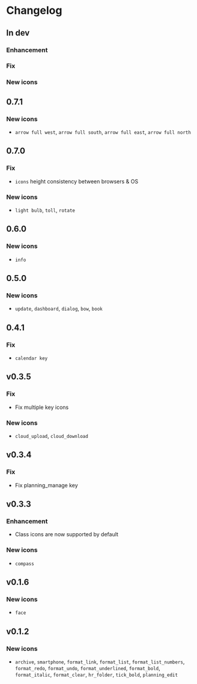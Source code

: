 # Changelog

## In dev
### Enhancement
### Fix
### New icons

## 0.7.1
### New icons
- `arrow full west`, `arrow full south`, `arrow full east`, `arrow full north`

## 0.7.0
### Fix
- `icons` height consistency between browsers & OS
### New icons
- `light bulb`, `toll`, `rotate`

## 0.6.0
### New icons
- `info`

## 0.5.0
### New icons
- `update`, `dashboard`, `dialog`, `bow`, `book`

## 0.4.1
### Fix
- `calendar key`

## v0.3.5
### Fix
- Fix multiple key icons
### New icons
- `cloud_upload`, `cloud_download`

## v0.3.4
### Fix
- Fix planning_manage key

## v0.3.3
### Enhancement
- Class icons are now supported by default
### New icons
- `compass`

## v0.1.6

### New icons
- `face`

## v0.1.2

### New icons
- `archive`, `smartphone`, `format_link`, `format_list`, `format_list_numbers`, `format_redo`, `format_undo`, `format_underlined`, `format_bold`, `format_italic`, `format_clear`, `hr_folder`, `tick_bold`, `planning_edit`
